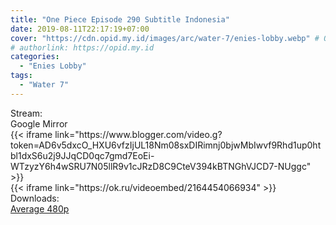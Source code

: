 ```yaml
---
title: "One Piece Episode 290 Subtitle Indonesia"
date: 2019-08-11T22:17:19+07:00
cover: "https://cdn.opid.my.id/images/arc/water-7/enies-lobby.webp" # Optional, cover
# authorlink: https://opid.my.id
categories:
  - "Enies Lobby"
tags:
  - "Water 7"
---
```

<div class="ui menu violet borderless inverted">
  <div class="header item active">
        Stream:
    </div>
  <a class="active item" data-tab="google">
    <i class="google drive icon"></i> Google
  </a>
  <a class="item nounderline" data-tab="mirror">
    <i class="odnoklassniki icon"></i> Mirror
  </a>
</div>
<div class="ui bottom attached tab segment active" style="border:0 !important;" data-tab="google">
 {{< iframe link="https://www.blogger.com/video.g?token=AD6v5dxcO_HXU6vfzIjUL18Nm08sxDIRimnj0bjwMbIwvf9Rhd1up0htbl1dxS6u2j9JJqCD0qc7gmd7EoEi-WTzyzY6h4wSRU7N05llR9v1cJRzD8C9CteV394kBTNGhVJCD7-NUggc" >}}
</div>
<div class="ui bottom attached tab segment" style="border:0 !important;" data-tab="mirror">
{{< iframe link="https://ok.ru/videoembed/2164454066934" >}}
</div>
<div class="ui menu violet borderless inverted">
  <div class="header item active">
        Downloads:
    </div>
  <a class="item nounderline" href="https://ouo.io/TPa3Jqb" target="_blank" rel="dofollow"><i class="google drive icon"></i>
    Average 480p</a>
</div>